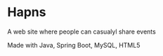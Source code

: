 # Hapns
A web site where people can casualyl share events 

Made with Java, Spring Boot, MySQL, HTML5
